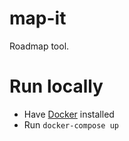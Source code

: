 # map-it
Roadmap tool.

# Run locally
- Have [Docker](https://docs.docker.com/install/) installed
- Run `docker-compose up`
